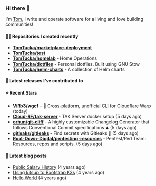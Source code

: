 ### Hi there 👋

I'm [Tom](https://tomwithers.dev), I write and operate software for a living and love building communities! 

#### 👨‍💻 Repositories I created recently
- **[TomTucka/marketplace-deployment](https://github.com/TomTucka/marketplace-deployment)**
- **[TomTucka/test](https://github.com/TomTucka/test)**
- **[TomTucka/homelab](https://github.com/TomTucka/homelab)** - Home Operations
- **[TomTucka/dotfiles](https://github.com/TomTucka/dotfiles)** - Personal dotfiles. Built using  GNU Stow
- **[TomTucka/helm-charts](https://github.com/TomTucka/helm-charts)** - A collection of Helm charts

#### 🚀 Latest releases I've contributed to



#### ⭐ Recent Stars


- **[ViRb3/wgcf](https://github.com/ViRb3/wgcf)** - 🚤 Cross-platform, unofficial CLI for Cloudflare Warp (today)
- **[Cloud-RF/tak-server](https://github.com/Cloud-RF/tak-server)** - TAK Server docker setup (5 days ago)
- **[orhun/git-cliff](https://github.com/orhun/git-cliff)** - A highly customizable Changelog Generator that follows Conventional Commit specifications ⛰️  (5 days ago)
- **[gitleaks/gitleaks](https://github.com/gitleaks/gitleaks)** - Find secrets with Gitleaks 🔑 (5 days ago)
- **[Root-Down-Digital/pentesting-resources](https://github.com/Root-Down-Digital/pentesting-resources)** - Pentest/Red Team: Resources, repos and scripts. (5 days ago)

#### 📄 Latest blog posts
- [Public Salary History](https://tomwithers.dev/posts/public-salary-history/) (4 years ago)
- [Using k3sup to Bootstrap K3s](https://tomwithers.dev/posts/k3s-bootstrap/) (4 years ago)
- [Hello World](https://tomwithers.dev/posts/hello-world/) (4 years ago)

